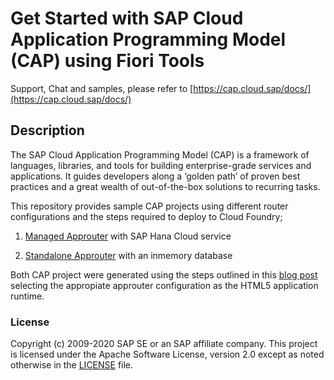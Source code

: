 # Get Started with SAP Cloud Application Programming Model (CAP) using Fiori Tools

Support, Chat and samples, please refer to [https://cap.cloud.sap/docs/](https://cap.cloud.sap/docs/)

## Description

The SAP Cloud Application Programming Model (CAP) is a framework of languages, libraries, and tools for building enterprise-grade services and applications. It guides developers along a ‘golden path’ of proven best practices and a great wealth of out-of-the-box solutions to recurring tasks.

This repository provides sample CAP projects using different router configurations and the steps required to deploy to Cloud Foundry;

1. [Managed Approuter](/cap/cap-fiori-mta/README.md) with SAP Hana Cloud service

2. [Standalone Approuter](/cap/cap-fiori-mta-standalone/README.md) with an inmemory database

Both CAP project were generated using the steps outlined in this [blog post](https://blogs.sap.com/2022/02/10/build-and-deploy-a-cap-project-node.js-api-with-a-sap-fiori-elements-ui-and-a-managed-approuter-configuration/) selecting the appropiate approuter configuration as the HTML5 application runtime.

### License
Copyright (c) 2009-2020 SAP SE or an SAP affiliate company. This project is licensed under the Apache Software License, version 2.0 except as noted otherwise in the [LICENSE](/LICENSES/Apache-2.0.txt) file.
